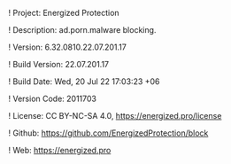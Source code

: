 ! Project: Energized Protection

! Description: ad.porn.malware blocking.

! Version: 6.32.0810.22.07.201.17

! Build Version: 22.07.201.17

! Build Date: Wed, 20 Jul 22 17:03:23 +06

! Version Code: 2011703

! License: CC BY-NC-SA 4.0, https://energized.pro/license

! Github: https://github.com/EnergizedProtection/block

! Web: https://energized.pro
